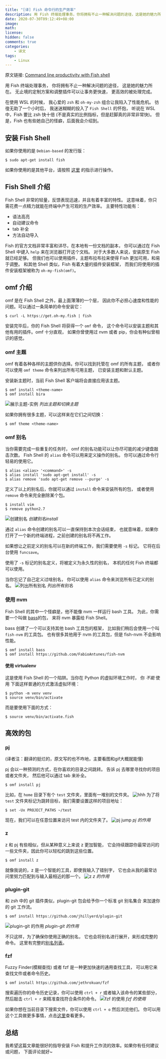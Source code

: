 ```yaml
---
title: "[译] Fish 命令行的生产效率"
description: 用 Fish 终端处理事务，你将拥有不止一种解决问题的途径，这是她的魅力所在。无止境的定制方案和调整插件可以让事务更快速，更高效的被处理完成。
date: 2020-07-30T09:12:49+08:00
image: 
math: 
license: 
hidden: false
comments: true
categories:
    - 译文
tags:
    - Linux
---
```


原文链接: [Command line productivity with Fish shell](https://dev.to/yankee/command-line-productivity-with-fish-shell-52e4)

用 Fish 终端处理事务，
你将拥有不止一种解决问题的途径，
这是她的魅力所在。
无止境的定制方案和调整插件可以让事务更快速，
更高效的被处理完成。

在使用 WSL 的时候，
我心爱的 `zsh` 和 `oh-my-zsh` 组合让我陷入了性能危机。
彷徨无助了一个小时后，
我迷迷糊糊的投入了 `Fish Shell` 的怀抱，
听说在 WSL 中，Fish 要比 zsh 快十倍
(不是真实的比例指标，但是赶脚真的非常非常快)。
但是，Fish 也有些她自己的怪癖，后面我会介绍到。

## 安装 Fish Shell

如果你使用的是 `Debian-based` 的发行版：
``` shell
$ sudo apt-get install fish
```
如果你使用的是其他平台，请按照
[这里](https://github.com/fish-shell/fish-shell#getting-fish)
的指示进行操作。

## Fish Shell 介绍

Fish Shell 非常的轻量，反馈表现迅速，并且有着丰富的特性。
这意味着，你只需花费一点精力就能在终端中产生可观的生产效率。
主要特性功能有：

- 语法高亮
- 自动建议命令
- tab 补全
- 方法自动导入

Fish 的官方文档非常丰富和详尽，在本地有一份文档的副本，
你可以通过在 Fish Shell 中键入 `help` 来在浏览器打开这个文档。
对于大多数人来说，安装原生 Fish 就已经足够。
但我们也可以使用插件，主题布拉布拉来使得 Fish 更加可用，和易于调整。
和其他 Shell 类似，Fish 有着大量的插件安装框架，
而我们将使用的插件安装框架被称为 `oh-my-fish(omf)`。

## omf 介绍

omf 是在 Fish Shell 之外，最上面薄薄的一个层，
因此你不必担心速度和性能的问题。可以通过一条简单的命令安装它：
``` shell
$ curl -L https://get.oh-my.fish | fish
```
安装完毕后，你的 Fish Shell 将获得一个 `omf` 命令，
这个命令可以安装主题和其他有用的插件。omf 十分直观，
如果你曾使用过 nvm 或者 pip，你会有种似曾相识的感觉。

### omf 主题

omf 有着各种各样的主题供你选择。你可以找到托管在 omf 的所有主题，
或者你可以使用 `omf theme` 命令来列出所有可用主题，
已安装主题和默认主题。

安装新主题时，当前 Fish Shell 客户端将会直接应用该主题。
``` shell
$ omf install <theme-name>
$ omf install bira
```
![展示主题-实例](https://res.cloudinary.com/practicaldev/image/fetch/s--_3T8aDWd--/c_limit%2Cf_auto%2Cfl_progressive%2Cq_66%2Cw_880/https://cdn-images-1.medium.com/max/2032/1%2ARFN2ONxk2-Lzn_K9uUptzg.gif)
_列出主题和切换主题_

如果你拥有很多主题，可以这样来在它们之间切换：
``` shell
$ omf theme <theme-name>
```

### omf 别名

当你需要完成一些重复的任务时，
omf 的别名功能可以让你尽可能的减少键盘敲击次数。
Fish Shell 的 `alias` 命令可以用来定义操作的别名。
你可以通过命令行轻易的使用它。
``` shell
$ alias <alias> '<command>' -s
$ alias install 'sudo apt-get install' -s
$ alias remove 'sudo apt-get remove --purge' -s
```
定义了以上的别名后，你就可以通过 `install` 命令来安装所有的包，
或者使用 `remove` 命令来完全删除某个包。
``` shell
$ install vim
$ remove python2.7
```
![创建别名](https://res.cloudinary.com/practicaldev/image/fetch/s--YLN2JNx---/c_limit%2Cf_auto%2Cfl_progressive%2Cq_66%2Cw_880/https://cdn-images-1.medium.com/max/2032/1%2AWThV-osTr7qeVxtDH7cSiw.gif)
_创建别名install_

通过 `alias` 命令创建的别名可以一直保持到本次会话结束，
也就意味着，如果你打开了一个新的终端进程，之前创建的别名将不再工作。

如果想让之前定义的别名可以在新的终端工作，我们需要使用 `-s` 标记。
它将在后台使用 `funcsave`。

使用了 `-s` 标记的别名定义，将被定义为永久性的别名，
本机的任何 Fish 终端都可以使用。

当你忘记了自己定义过啥别名，
你可以使用 `alias` 命令来浏览所有已定义的别名。
![列出所有别名](https://res.cloudinary.com/practicaldev/image/fetch/s--D4RMiEnz--/c_limit%2Cf_auto%2Cfl_progressive%2Cq_66%2Cw_880/https://cdn-images-1.medium.com/max/2032/1%2AvQumglI-6OpHawA-I5L9nA.gif)
_列出所有别名_

### 使用 nvm

Fish Shell 的其中一个怪癖是，他不能像 nvm 一样运行 bash 工具。
为此，你需要一个叫做 [bass](https://github.com/edc/bass)的包，
来将 nvm 暴露给 Fish Shell。

bass 创建了一个可以支持其他 bash 工具包的框架，
比如我们稍后会使用一个叫 `fish-nvm` 的工具包。
也有很多其他用于 nvm 的工具包，但是 fish-nvm 不会影响性能。
``` shell
$ omf install bass
$ omf install https://github.com/FabioAntunes/fish-nvm
```

#### 使用 virtualenv

这是使用 Fish Shell 的一个陷阱。当你在 Python 的虚拟环境工作时，
你 *不能* 使用 下面这样普通的方式激活虚拟环境：
``` shell
$ python -m venv venv
$ source venv/bin/activate
```
而是要使用下面的方式：
``` shell
$ source venv/bin/activate.fish
```

## 高效的包

### pj

(译者注：翻译的挺烂的，原文写的也不咋地，主要看图和gif大概就能懂)

pj 会以一种预测的方式，在你喜欢的目录之间跳转。
告诉 pj 去哪里寻找你的项目或者文件夹，
然后他可以通过 tab 来补全。
``` shell
$ omf install pj
```
比如，在 `home`  目录下有个 `test` 文件夹，里面有一堆别的文件夹。
![hhh](https://res.cloudinary.com/practicaldev/image/fetch/s--Sv_aZ2Gb--/c_limit%2Cf_auto%2Cfl_progressive%2Cq_auto%2Cw_880/https://cdn-images-1.medium.com/max/2000/1%2AWGRQj64vuEugFL_z2Ffzfw.png)
为了将 `test` 文件夹标记为跳转目标，我们需要设置这样的项目地址：
``` shell
$ set -Ux PROJECT_PATHS ~/test
```
现在，我们可以在任意位置来访问 test 内的文件夹了。
![pj jump](https://res.cloudinary.com/practicaldev/image/fetch/s--bSfr11nc--/c_limit%2Cf_auto%2Cfl_progressive%2Cq_66%2Cw_880/https://cdn-images-1.medium.com/max/2272/1%2AjI0uddiur0aJXbsjmz1y_g.gif)
_pj 的作用_

### z

z 和 pj 有些相似，但从某种意义上来说 z 更加智能，
它会持续跟踪你最常访问的一些文件夹，因此你可以轻松的跳到这些位置。
``` shell
$ omf install z
```
就像我说的，z 是一个智能的工具，即使我输入了错别字，
它也会从我的最常访问里努力匹配到与输入最相近的那一个。
![z](https://res.cloudinary.com/practicaldev/image/fetch/s--sxD8x3zV--/c_limit%2Cf_auto%2Cfl_progressive%2Cq_66%2Cw_880/https://cdn-images-1.medium.com/max/2000/1%2Ax8va4Ph_V_ADbMSre0PasA.gif)
_z 的作用_

### plugin-git
和 zsh 中的 git 插件类似，plugin-git 包会给予你一个标准 git 别名集合
来加速你的 git 工作流。
``` shell
$ omf install https://github.com/jhillyerd/plugin-git
```
![plugin-git 的作用](https://res.cloudinary.com/practicaldev/image/fetch/s--vSUKKMXZ--/c_limit%2Cf_auto%2Cfl_progressive%2Cq_66%2Cw_880/https://cdn-images-1.medium.com/max/2000/1%2AN9xOm9M149wtYDQdlT7B3w.gif)
_plugin-git 的作用_

不只这样，为了确保你使用正确的别名，
它也会将别名进行展开，来形成完整的命令。
这里有完整的[别名列表](https://github.com/jhillyerd/plugin-git#usage)。

### fzf
Fuzzy Finder(模糊查找) 或者 fzf 是一种更加快速的通用查找工具，
可以用它来查找文件或者命令历史。
``` shell
$ omf install https://github.com/jethrokuan/fzf
```
搜索遍历你的命令历史记录，你可以使用 `ctrl + r` 或者输入该命令的某些部分，
然后敲击 `ctrl + r` 来精准查找符合条件的命令。
![fzf 的使用](https://res.cloudinary.com/practicaldev/image/fetch/s--zbqXU3cs--/c_limit%2Cf_auto%2Cfl_progressive%2Cq_66%2Cw_880/https://cdn-images-1.medium.com/max/2000/1%2AlOEP-GYgbG07VnTca6o18g.gif)
_fzf 的使用_

如果你想在当前目录下搜索文件，你可以使用 `ctrl + o` 然后浏览他们。
你可以用这个工具做更多事情，点击[这里](https://github.com/jethrokuan/fzf#usage)查看更多。

## 总结
我希望这篇文章能很好的指导安装 Fish 和提升工作流的效率。如果你有任何建议或问题，
下面评论就好~

